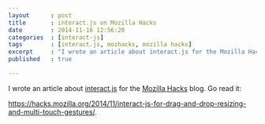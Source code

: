 ```yaml
---
layout      : post
title       : interact.js on Mozilla Hacks
date        : 2014-11-16 12:56:20
categories  : [interact-js]
tags        : [interact.js, mozhacks, mozilla hacks]
excerpt     : "I wrote an article about interact.js for the Mozilla Hacks blog"
published   : true

---
```


I wrote an article about [interact.js](http://interactjs.io) for the [Mozilla Hacks](https://hacks.mozilla.org/)
blog. Go read it:

<https://hacks.mozilla.org/2014/11/interact-js-for-drag-and-drop-resizing-and-multi-touch-gestures/>.
